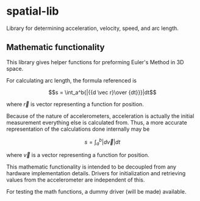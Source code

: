 # spatial-lib
Library for determining acceleration, velocity, speed, and arc length.

## Mathematic functionality
This library gives helper functions for preforming Euler's Method in 3D space.

For calculating arc length, the formula referenced is
```math
s = \int_a^b{|{{d \vec r}\over {dt}}}|dt
```
where $\vec r$ is vector representing a function for position.

Because of the nature of accelerometers, acceleration is actually the initial measurement everything else is calculated from.
Thus, a more accurate representation of the calculations done internally may be
```math
s = \int_a^b{|d \vec v}|dt
```
where $\vec v$ is a vector representing a function for position.

This mathematic functionality is intended to be decoupled from any hardware implementation details.
Drivers for initialization and retrieving values from the accelerometer are independent of this.

For testing the math functions, a dummy driver (will be made) available.

